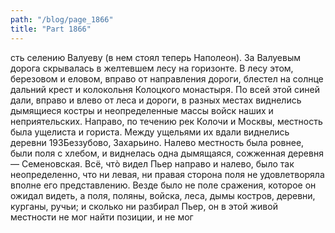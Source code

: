 ```yaml
---
path: "/blog/page_1866"
title: "Part 1866"
---
```


сть селению Валуеву (в нем стоял теперь Наполеон). За Валуевым дорога скрывалась в желтевшем лесу на горизонте. В лесу этом, березовом и еловом, вправо от направления дороги, блестел на солнце дальний крест и колокольня Колоцкого монастыря. По всей этой синей дали, вправо и влево от леса и дороги, в разных местах виднелись дымящиеся костры и неопределенные массы войск наших и неприятельских. Направо, по течению рек Колочи и Москвы, местность была ущелиста и гориста. Между ущельями их вдали виднелись деревни 193Беззубово, Захарьино. Налево местность была ровнее, были поля с хлебом, и виднелась одна дымящаяся, сожженная деревня — Семеновская.
Всё, чтò видел Пьер направо и налево, было так неопределенно, что ни левая, ни правая сторона поля не удовлетворяла вполне его представлению. Везде было не поле сражения, которое он ожидал видеть, а поля, поляны, войска, леса, дымы костров, деревни, курганы, ручьи; и сколько ни разбирал Пьер, он в этой живой местности не мог найти позиции, и не мог 
